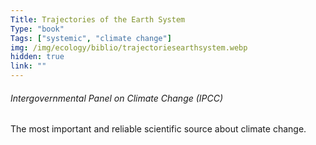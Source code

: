```yaml
---
Title: Trajectories of the Earth System
Type: "book"
Tags: ["systemic", "climate change"]
img: /img/ecology/biblio/trajectoriesearthsystem.webp
hidden: true
link: ""
---
```


###### Intergovernmental Panel on Climate Change (IPCC)

The most important and reliable scientific source about climate change.